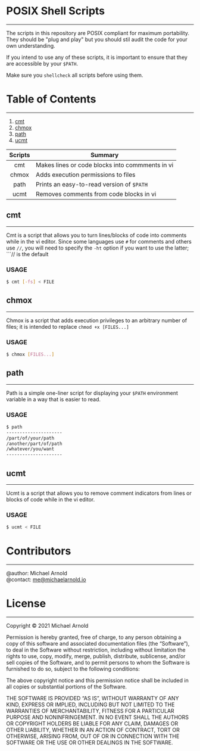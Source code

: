 # POSIX Shell Scripts
----
The scripts in this repository are POSIX compliant for maximum portability. They
should be "plug and play" but you should stil audit the code for your own
understanding.

If you intend to use any of these scripts, it is important to ensure that they
are accessible by your ```$PATH```.

Make sure you ```shellcheck``` all scripts before using them.


# Table of Contents
----
1. [cmt](#cmt)
1. [chmox](#chmox)
1. [path](#path)
1. [ucmt](#ucmt)

|   Scripts   |   Summary
|   :-:       |   -
|   cmt       |   Makes lines or code blocks into commments in vi
|   chmox     |   Adds execution permissions to files
|   path      |   Prints an easy-to-read version of ```$PATH```
|   ucmt      |   Removes comments from code blocks in vi


## cmt
----
Cmt is a script that allows you to turn lines/blocks of code into comments while
in the vi editor. Since some languages use ```#``` for comments and others use
```//```, you will need to specify the ```-ht``` option if you want to use the
latter; ```// is the default

### USAGE
```sh
$ cmt [-fs] < FILE
```


## chmox
----
Chmox is a script that adds execution privileges to an arbitrary number of files;
it is intended to replace ```chmod +x [FILES...]```

### USAGE
```sh
$ chmox [FILES...]
```


## path
----
Path is a simple one-liner script for displaying your ```$PATH``` environment
variable in a way that is easier to read.

### USAGE
```sh
$ path
---------------------
/part/of/your/path
/another/part/of/path
/whatever/you/want
---------------------
```


## ucmt
----
Ucmt is a script that allows you to remove comment indicators from lines or 
blocks of code while in the vi editor.

### USAGE
```sh
$ ucmt < FILE
```


# Contributors
----
@author: Michael Arnold \
@contact: me@michaelarnold.io


# License
----
Copyright © 2021 Michael Arnold

Permission is hereby granted, free of charge, to any person obtaining a copy of this software and associated documentation files (the “Software”), to deal in the Software without restriction, including without limitation the rights to use, copy, modify, merge, publish, distribute, sublicense, and/or sell copies of the Software, and to permit persons to whom the Software is furnished to do so, subject to the following conditions:

The above copyright notice and this permission notice shall be included in all copies or substantial portions of the Software.

THE SOFTWARE IS PROVIDED “AS IS”, WITHOUT WARRANTY OF ANY KIND, EXPRESS OR IMPLIED, INCLUDING BUT NOT LIMITED TO THE WARRANTIES OF MERCHANTABILITY, FITNESS FOR A PARTICULAR PURPOSE AND NONINFRINGEMENT. IN NO EVENT SHALL THE AUTHORS OR COPYRIGHT HOLDERS BE LIABLE FOR ANY CLAIM, DAMAGES OR OTHER LIABILITY, WHETHER IN AN ACTION OF CONTRACT, TORT OR OTHERWISE, ARISING FROM, OUT OF OR IN CONNECTION WITH THE SOFTWARE OR THE USE OR OTHER DEALINGS IN THE SOFTWARE.

